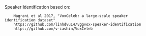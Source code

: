 
Speaker Identification based on:

		Nagrani et al 2017, "VoxCeleb: a large-scale speaker identification dataset"
		https://github.com/linhdvu14/vggvox-speaker-identification
		https://github.com/v-iashin/VoxCeleb
